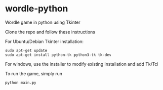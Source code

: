 # wordle-python
Wordle game in python using Tkinter

Clone the repo and follow these instructions

For Ubuntu/Debian Tkinter installation:

```
sudo apt-get update
sudo apt-get install python-tk python3-tk tk-dev
```

For windows, use the installer to modify existing installation and add Tk/Tcl



To run the game, simply run

```
python main.py
```
